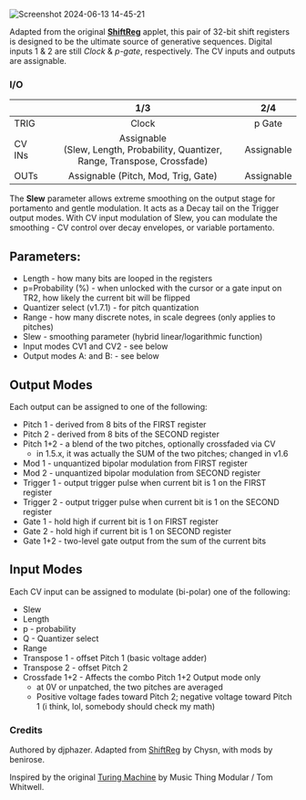 ![Screenshot 2024-06-13 14-45-21](https://github.com/djphazer/O_C-Phazerville/assets/109086194/5b0be757-9e41-42b6-8f5f-b7590a91e740)

Adapted from the original [**ShiftReg**](https://github.com/Chysn/O_C-HemisphereSuite/wiki/Shift-Register-(formerly-Turing)) applet, this pair of 32-bit shift registers is designed to be the ultimate source of generative sequences. Digital inputs 1 & 2 are still _Clock_ & _p-gate_, respectively. The CV inputs and outputs are assignable.

### I/O

|        |                                 1/3                                 |    2/4     |
| ------ | :-----------------------------------------------------------------: | :--------: |
| TRIG   |                                Clock                                |   p Gate   |
| CV INs | Assignable<br>(Slew, Length, Probability, Quantizer, Range, Transpose, Crossfade) | Assignable |
| OUTs   |                 Assignable (Pitch, Mod, Trig, Gate)                 | Assignable           |


The **Slew** parameter allows extreme smoothing on the output stage for portamento and gentle modulation. It acts as a Decay tail on the Trigger output modes. With CV input modulation of Slew, you can modulate the smoothing - CV control over decay envelopes, or variable portamento.

## Parameters:
* Length - how many bits are looped in the registers
* p=Probability (%) - when unlocked with the cursor or a gate input on TR2, how likely the current bit will be flipped
* Quantizer select (v1.7.1) - for pitch quantization
* Range - how many discrete notes, in scale degrees (only applies to pitches)
* Slew - smoothing parameter (hybrid linear/logarithmic function)
* Input modes CV1 and CV2 - see below
* Output modes A: and B: - see below

## Output Modes
Each output can be assigned to one of the following:
* Pitch 1 - derived from 8 bits of the FIRST register
* Pitch 2 - derived from 8 bits of the SECOND register
* Pitch 1+2 - a blend of the two pitches, optionally crossfaded via CV
  - in 1.5.x, it was actually the SUM of the two pitches; changed in v1.6
* Mod 1 - unquantized bipolar modulation from FIRST register
* Mod 2 - unquantized bipolar modulation from SECOND register
* Trigger 1 - output trigger pulse when current bit is 1 on the FIRST register
* Trigger 2 - output trigger pulse when current bit is 1 on the SECOND register
* Gate 1 - hold high if current bit is 1 on FIRST register
* Gate 2 - hold high if current bit is 1 on SECOND register
* Gate 1+2 - two-level gate output from the sum of the current bits

## Input Modes
Each CV input can be assigned to modulate (bi-polar) one of the following:
* Slew
* Length
* p - probability
* Q - Quantizer select
* Range
* Transpose 1 - offset Pitch 1 (basic voltage adder)
* Transpose 2 - offset Pitch 2
* Crossfade 1+2 - Affects the combo Pitch 1+2 Output mode only
  - at 0V or unpatched, the two pitches are averaged
  - Positive voltage fades toward Pitch 2; negative voltage toward Pitch 1 (i think, lol, somebody should check my math)

### Credits
Authored by djphazer. Adapted from [ShiftReg](https://github.com/Chysn/O_C-HemisphereSuite/wiki/Shift-Register-(formerly-Turing)) by Chysn, with mods by benirose.

Inspired by the original [Turing Machine](https://www.musicthing.co.uk/Turing-Machine/) by Music Thing Modular / Tom Whitwell.